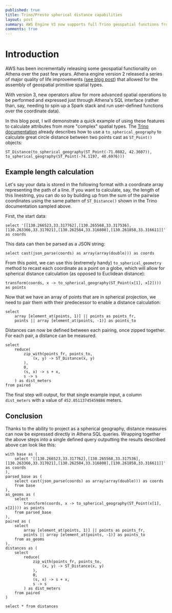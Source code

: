 ```yaml
---
published: true
title: Trino/Presto spherical distance capabilities
layout: post
summary: AWS Engine V3 now supports full Trino geospatial functions from coordinate data
comments: true
---
```


# Introduction

AWS has been incrementally releasing some geospatial functionality on Athena over the past few years. Athena engine version 2 released a series of major quality of life improvements ([see blog post](https://docs.aws.amazon.com/athena/latest/ug/geospatial-functions-list-v2.html)) that allowed for the assembly of geospatial primitive spatial types.

With version 3, new operators allow for more advanced spatial operations to be performed and expressed just through Athena's SQL interface (rather than, say, needing to spin up a Spark stack and run user-defined functions over the coordinate data).

In this blog post, I will demonstrate a quick example of using these features to calculate attributes from more "complex" spatial types. The [Trino documentation](https://trino.io/docs/current/functions/geospatial.html#ST_GeometryFromText) already describes how to use a `to_spherical_geography` to calculate great circle distance between two points cast as `ST_Point()` objects:

```
ST_Distance(to_spherical_geography(ST_Point(-71.0882, 42.3607)), to_spherical_geography(ST_Point(-74.1197, 40.6976)))
```

## Example length calculation

Let's say your data is stored in the following format with a coordinate array representing the path of a line. If you want to calculate, say, the length of this linestring, you can do so by building up from the sum of the pairwise coordinates using the same pattern of `ST_Distance()` shown in the Trino documentation sampled above.

First, the start data:

```
select '[[130.266523,33.317762],[130.265568,33.317536],[130.263366,33.317021],[130.262584,33.316808],[130.261858,33.316611]]' as coords
```

This data can then be parsed as a JSON string:

```
select cast(json_parse(coords) as array(array(double))) as coords
```

From this point, we can use this (extremely handy) `to_spherical_geometry` method to recast each coordinate as a point on a globe, which will allow for spherical distance calculation (as opposed to Euclidean distance):

```
transform(coords, x -> to_spherical_geography(ST_Point(x[1], x[2]))) as points
```

Now that we have an array of points that are in spherical projection, we need to pair them with their predecessor to enable a distance calculation:

```
select
    array [element_at(points, 1)] || points as points_fr,
    points || array [element_at(points, -1)] as points_to
```

Distances can now be defined between each pairing, once zipped together. For each pair, a distance can be measured.

```
select
    reduce(
        zip_with(points_fr, points_to,
            (x, y) -> ST_Distance(x, y)
        ),
        0,
        (s, x) -> s + x,
        s -> s
    ) as dist_meters
from paired
```

The final step will output, for that single example input, a column `dist_meters` with a value of `452.05113745459886` meters.

## Conclusion

Thanks to the ability to project as a spherical geography, distance measures can now be expressed directly in Athena SQL queries. Wrapping together the above steps into a single defined query outputting the results described above can look like this:

```
with base as (
    select '[[130.266523,33.317762],[130.265568,33.317536],[130.263366,33.317021],[130.262584,33.316808],[130.261858,33.316611]]' as coords
),
parsed_base as (
    select cast(json_parse(coords) as array(array(double))) as coords
    from base
),
as_geoms as (
    select
        transform(coords, x -> to_spherical_geography(ST_Point(x[1], x[2]))) as points
    from parsed_base
),
paired as (
    select
        array [element_at(points, 1)] || points as points_fr,
        points || array [element_at(points, -1)] as points_to
    from as_geoms
),
distances as (
    select
        reduce(
            zip_with(points_fr, points_to,
                (x, y) -> ST_Distance(x, y)
            ),
            0,
            (s, x) -> s + x,
            s -> s
        ) as dist_meters
    from paired
)

select * from distances
```
